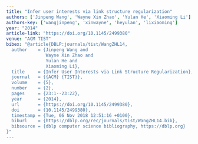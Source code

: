 ```yaml
---
title: "Infer user interests via link structure regularization"
authors: ['Jinpeng Wang', 'Wayne Xin Zhao', 'Yulan He', 'Xiaoming Li']
authors-key: ['wangjinpeng', 'xinwayne', 'heyulan', 'lixiaoming']
year: "2014"
article-link: "https://doi.org/10.1145/2499380"
venue: "ACM TIST"
bibex: "@article{DBLP:journals/tist/WangZHL14,
  author    = {Jinpeng Wang and
               Wayne Xin Zhao and
               Yulan He and
               Xiaoming Li},
  title     = {Infer User Interests via Link Structure Regularization},
  journal   = {{ACM} {TIST}},
  volume    = {5},
  number    = {2},
  pages     = {23:1--23:22},
  year      = {2014},
  url       = {https://doi.org/10.1145/2499380},
  doi       = {10.1145/2499380},
  timestamp = {Tue, 06 Nov 2018 12:51:16 +0100},
  biburl    = {https://dblp.org/rec/journals/tist/WangZHL14.bib},
  bibsource = {dblp computer science bibliography, https://dblp.org}
}"
---
```

